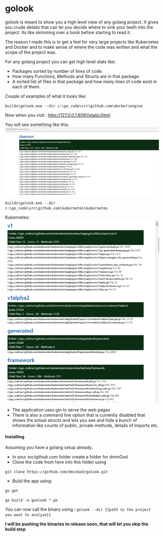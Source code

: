 # golook

golook is meant to show you a high level view of any golang project. It gives you crude details that can let you decide
where to sink your teeth into the project. Its like skimming over a book before starting to read it.

The reason I made this is to get a feel for very large projects like Kubernetes and Docker and to make sense of where the
code was written and what the scope of the project was.  

For any golang project you can get high level stats like:
- Packages sorted by number of lines of code.
- How many Functions, Methods and Structs are in that package.
- A sorted list of files in that package and how many lines of code exist in each of them.


Couple of examples of what it looks like:


`builds\golook.exe --dir c:\go_code\src\github.com\docker\engine`

Now when you visit : http://127.0.0.1:8081/static/html   

You will see something like this: 
![docker example](https://raw.githubusercontent.com/dminGod/golook/master/static/example.jpg)



`builds\golook.exe --dir c:\go_code\src\github.com\kubernetes\kubernetes`

Kubernetes:
![kubernetes example](https://raw.githubusercontent.com/dminGod/golook/master/static/example_kube.jpg)



- The application uses gin to serve the web pages
- There is also a command line option that is currently disabled that shows the actual structs and lets you see and hide a bunch of information like counts of public, private methods, details of Imports etc.

        
#### Installing

Assuming you have a golang setup already.

- In your src/github.com folder create a folder for dminGod
- Clone the code from here into this folder using 

`git clone https://github.com/dminGod/golook.git`
  
- Build the app using: 

`go get`

`go build -o goolook *.go`

You can now call the binary using :
`golook --dir {{path to the project you want to analyze}}`



**I will be pushing the binaries to release soon, that will let you skip the build step**  